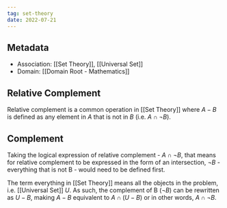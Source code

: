 ```yaml
---
tag: set-theory
date: 2022-07-21
---
```


## Metadata
- Association: [[Set Theory]], [[Universal Set]]
- Domain: [[Domain Root - Mathematics]]

## Relative Complement

Relative complement is a common operation in [[Set Theory]] where $A - B$ is defined as any element in $A$ that is not in $B$ (i.e. $A \cap \neg B$).

## Complement

Taking the logical expression of relative complement - $A \cap \neg B$, that means for relative complement to be expressed in the form of an intersection, $\neg B$ - everything that is not B - would need to be defined first.

The term everything in [[Set Theory]] means all the objects in the problem, i.e. [[Universal Set]] $U$. As such, the complement of B ($\neg B$) can be rewritten as $U - B$, making $A - B$ equivalent to $A \cap (U - B)$ or in other words, $A \cap \neg B$.